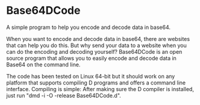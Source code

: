 # Base64DCode
A simple program to help you encode and decode data in base64.

When you want to encode and decode data in base64, there are websites that can help you do this. But why send your data to a website when you can do the encoding and decoding yourself? Base64DCode is an open source program that allows you to easily encode and decode data in Base64 on the command line.

The code has been tested on Linux 64-bit but it should work on any platform that supports compiling D programs and offers a command line interface. Compiling is simple: After making sure the D compiler is installed, just run "dmd -i -O -release Base64DCode.d".
